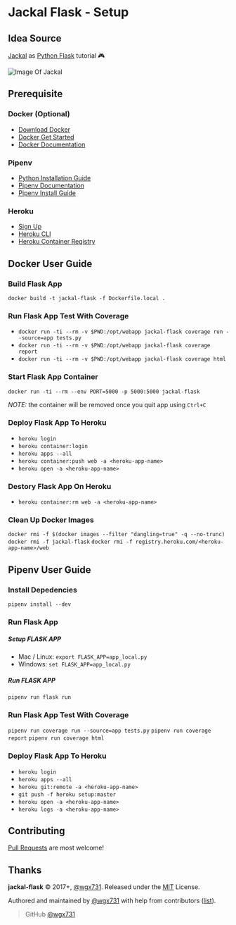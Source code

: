 Jackal Flask - Setup
========================

## Idea Source

[Jackal](https://en.wikipedia.org/wiki/Jackal_(video_game)) as [Python Flask](http://flask.pocoo.org) tutorial :video_game:

![Image Of Jackal](https://upload.wikimedia.org/wikipedia/zh/7/70/Jackal.png)

## Prerequisite

### Docker (Optional)

* [Download Docker](https://www.docker.com/community-edition#/download)
* [Docker Get Started](https://docs.docker.com/get-started)
* [Docker Documentation](https://docs.docker.com)

### Pipenv

* [Python Installation Guide](http://docs.python-guide.org/en/latest/starting/installation)
* [Pipenv Documentation](https://pipenv.readthedocs.io/en/latest)
* [Pipenv Install Guide](https://pipenv.readthedocs.io/en/latest/basics.html#installing-pipenv)

### Heroku

* [Sign Up](https://www.heroku.com)
* [Heroku CLI](https://devcenter.heroku.com/articles/heroku-cli)
* [Heroku Container Registry](https://devcenter.heroku.com/articles/container-registry-and-runtime)

## Docker User Guide

### Build Flask App

`docker build -t jackal-flask -f Dockerfile.local .`

### Run Flask App Test With Coverage

* `docker run -ti --rm -v $PWD:/opt/webapp jackal-flask coverage run --source=app tests.py`
* `docker run -ti --rm -v $PWD:/opt/webapp jackal-flask coverage report`
* `docker run -ti --rm -v $PWD:/opt/webapp jackal-flask coverage html`

### Start Flask App Container

`docker run -ti --rm --env PORT=5000 -p 5000:5000 jackal-flask`

_NOTE:_ the container will be removed once you quit app using `Ctrl+C`

### Deploy Flask App To Heroku

* `heroku login`
* `heroku container:login`
* `heroku apps --all`
* `heroku container:push web -a <heroku-app-name>`
* `heroku open -a <heroku-app-name>`

### Destory Flask App On Heroku

* `heroku container:rm web -a <heroku-app-name>`

### Clean Up Docker Images

`docker rmi -f $(docker images --filter "dangling=true" -q --no-trunc)`
`docker rmi -f jackal-flask`
`docker rmi -f registry.heroku.com/<heroku-app-name>/web`

## Pipenv User Guide

### Install Depedencies

`pipenv install --dev`

### Run Flask App

##### Setup FLASK APP
* Mac / Linux: `export FLASK_APP=app_local.py`
* Windows: `set FLASK_APP=app_local.py`

##### Run FLASK APP
`pipenv run flask run`

###  Run Flask App Test With Coverage

`pipenv run coverage run --source=app tests.py`
`pipenv run coverage report`
`pipenv run coverage html`

### Deploy Flask App To Heroku

* `heroku login`
* `heroku apps --all`
* `heroku git:remote -a <heroku-app-name>`
* `git push -f heroku setup:master`
* `heroku open -a <heroku-app-name>`
* `heroku logs -a <heroku-app-name>`

## Contributing

[Pull Requests](https://github.com/wgx731/jackal-flask/pulls) are most welcome!

## Thanks

**jackal-flask** © 2017+, [@wgx731]. Released under the [MIT](https://github.com/wgx731/jackal-flask/blob/master/LICENSE) License.

Authored and maintained by [@wgx731] with help from contributors ([list][contributors]).

> GitHub [@wgx731]

[@wgx731]: https://github.com/wgx731
[contributors]: https://github.com/wgx731/jackal-flask/contributors

